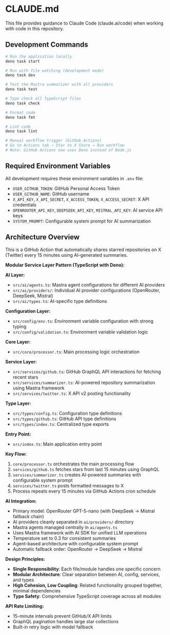 # CLAUDE.md

This file provides guidance to Claude Code (claude.ai/code) when working with code in this repository.

## Development Commands

```bash
# Run the application locally
deno task start

# Run with file watching (development mode)
deno task dev

# Test the Mastra summarizer with all providers
deno task test

# Type check all TypeScript files
deno task check

# Format code
deno task fmt

# Lint code
deno task lint

# Manual workflow trigger (GitHub Actions)  
# Go to Actions tab → Star to X Share → Run workflow
# Note: GitHub Actions now uses Deno instead of Node.js
```

## Required Environment Variables

All development requires these environment variables in `.env` file:

- `USER_GITHUB_TOKEN`: GitHub Personal Access Token
- `USER_GITHUB_NAME`: GitHub username
- `X_API_KEY`, `X_API_SECRET`, `X_ACCESS_TOKEN`, `X_ACCESS_SECRET`: X API credentials
- `OPENROUTER_API_KEY`, `DEEPSEEK_API_KEY`, `MISTRAL_API_KEY`: AI service API keys
- `SYSTEM_PROMPT`: Configurable system prompt for AI summarization

## Architecture Overview

This is a GitHub Action that automatically shares starred repositories on X (Twitter) every 15 minutes using AI-generated summaries.

**Modular Service Layer Pattern (TypeScript with Deno):**

**AI Layer:**
- `src/ai/agents.ts`: Mastra agent configurations for different AI providers
- `src/ai/providers/`: Individual AI provider configurations (OpenRouter, DeepSeek, Mistral)
- `src/ai/types.ts`: AI-specific type definitions

**Configuration Layer:**
- `src/config/env.ts`: Environment variable configuration with strong typing
- `src/config/validation.ts`: Environment variable validation logic

**Core Layer:**
- `src/core/processor.ts`: Main processing logic orchestration

**Service Layer:**
- `src/services/github.ts`: GitHub GraphQL API interactions for fetching recent stars
- `src/services/summarizer.ts`: AI-powered repository summarization using Mastra framework
- `src/services/twitter.ts`: X API v2 posting functionality

**Type Layer:**
- `src/types/config.ts`: Configuration type definitions
- `src/types/github.ts`: GitHub API type definitions
- `src/types/index.ts`: Centralized type exports

**Entry Point:**
- `src/index.ts`: Main application entry point

**Key Flow:**

1. `core/processor.ts` orchestrates the main processing flow
2. `services/github.ts` fetches stars from last 15 minutes using GraphQL
3. `services/summarizer.ts` creates AI-powered summaries with configurable system prompt
4. `services/twitter.ts` posts formatted messages to X
5. Process repeats every 15 minutes via GitHub Actions cron schedule

**AI Integration:**

- Primary model: OpenRouter GPT-5-nano (with DeepSeek → Mistral fallback chain)
- AI providers cleanly separated in `ai/providers/` directory
- Mastra agents managed centrally in `ai/agents.ts`
- Uses Mastra framework with AI SDK for unified LLM operations
- Temperature set to 0.3 for consistent summaries
- Agent-based architecture with configurable system prompt
- Automatic fallback order: OpenRouter → DeepSeek → Mistral

**Design Principles:**

- **Single Responsibility**: Each file/module handles one specific concern
- **Modular Architecture**: Clear separation between AI, config, services, and types
- **High Cohesion, Low Coupling**: Related functionality grouped together, minimal dependencies
- **Type Safety**: Comprehensive TypeScript coverage across all modules

**API Rate Limiting:**

- 15-minute intervals prevent GitHub/X API limits
- GraphQL pagination handles large star collections
- Built-in retry logic with model fallback
